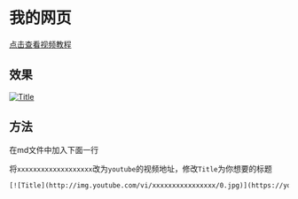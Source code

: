 # 我的网页


[点击查看视频教程](https://github.com/chinaculturavenezuela/chinaculturavenezuela.github.io/blob/master/2020-09-17-18-02-13-embed-youtube-2.mp4)

## 效果

[![Title](http://img.youtube.com/vi/kgEgOi32CE0/0.jpg)](https://youtu.be/kgEgOi32CE0 "Title")


## 方法

在md文件中加入下面一行

将`xxxxxxxxxxxxxxxxxxx`改为`youtube`的视频地址，修改`Title`为你想要的标题

```html
[![Title](http://img.youtube.com/vi/xxxxxxxxxxxxxxxx/0.jpg)](https://youtu.be/xxxxxxxxxxxxxxxx "Title")
```
